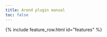 ```yaml
---
title: Arend plugin manual
toc: false
---
```


{% include feature_row.html id="features" %}




       
